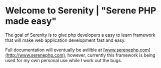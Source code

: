 Welcome to Serenity | "Serene PHP made easy"
===========================================

The goal of Serenity is to give php developers a easy to learn framework that will make web application development fast and easy.

Full documentation will eventually be avilible at [www.serenephp.com](http://www.serenephp.com),  however, currently this framework is being used for my own personal use while I work out the bugs.


